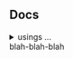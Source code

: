## Docs

<details><summary>usings ...</summary>

```cs
namespace DryIoc.Docs;
```
</details> blah-blah-blah
